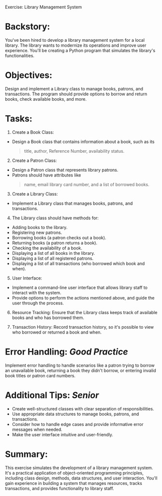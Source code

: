 Exercise: Library Management System

# Backstory:
You've been hired to develop a library management system for a local library. The library wants to modernize its operations and improve user experience. You'll be creating a Python program that simulates the library's functionalities.

# Objectives:
Design and implement a Library class to manage books, patrons, and transactions. The program should provide options to borrow and return books, check available books, and more.

# Tasks:

1) Create a Book Class:
- Design a Book class that contains information about a book, such as its 
    >title, 
    >author, 
    >Reference Number,
    >availability status.

2) Create a Patron Class:
- Design a Patron class that represents library patrons. 
- Patrons should have attributes like 
    >name, 
    >email
    >library card number, 
    > and a list of borrowed books.

3) Create a Library Class:
- Implement a Library class that manages books, patrons, and transactions.

4) The Library class should have methods for:
- Adding books to the library.
- Registering new patrons.
- Borrowing books (a patron checks out a book).
- Returning books (a patron returns a book).
- Checking the availability of a book.
- Displaying a list of all books in the library.
- Displaying a list of all registered patrons.
- Displaying a list of all transactions (who borrowed which book and when).

5) User Interface:
- Implement a command-line user interface that allows library staff to interact with the system.
- Provide options to perform the actions mentioned above, and guide the user through the process.

6) Resource Tracking:
Ensure that the Library class keeps track of available books and who has borrowed them.

7) Transaction History:
Record transaction history, so it's possible to view who borrowed or returned a book and when.

# Error Handling: *Good Practice*
Implement error handling to handle scenarios like a patron trying to borrow an unavailable book, returning a book they didn't borrow, or entering invalid book titles or patron card numbers.

# Additional Tips: *Senior*
- Create well-structured classes with clear separation of responsibilities.
- Use appropriate data structures to manage books, patrons, and transactions.
- Consider how to handle edge cases and provide informative error messages when needed.
- Make the user interface intuitive and user-friendly.

# Summary:
This exercise simulates the development of a library management system. It's a practical application of object-oriented programming principles, including class design, methods, data structures, and user interaction. You'll gain experience in building a system that manages resources, tracks transactions, and provides functionality to library staff.